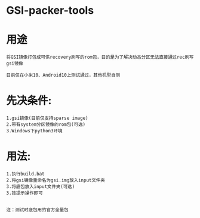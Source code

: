 # GSI-packer-tools
# 用途
    将GSI镜像打包成可供recovery刷写的rom包，目的是为了解决动态分区无法直接通过rec刷写gsi镜像

    目前仅在小米10、Android10上测试通过，其他机型自测

# 先决条件:
    1.gsi镜像(目前仅支持sparse image)
    2.带有system分区镜像的rom包(可选)
    3.Windows下python3环境

# 用法:
    1.执行build.bat
    2.将gsi镜像重命名为gsi.img放入input文件夹
    3.将底包放入input文件夹(可选)
    3.按提示操作即可
    
    
    注：测试时底包用的官方全量包
    
    
    
